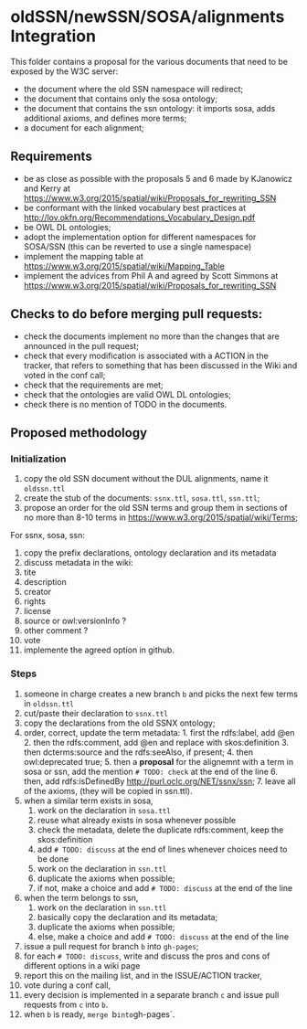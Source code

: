 # oldSSN/newSSN/SOSA/alignments Integration

This folder contains a proposal for the various documents that need to be exposed by the W3C server:
 - the document where the old SSN namespace will redirect;
 - the document that contains only the sosa ontology;
 - the document that contains the ssn ontology: it imports sosa, adds additional axioms, and defines more terms;
 - a document for each alignment;

## Requirements

- be as close as possible with the proposals 5 and 6 made by KJanowicz and Kerry at https://www.w3.org/2015/spatial/wiki/Proposals_for_rewriting_SSN
- be conformant with the linked vocabulary best practices at http://lov.okfn.org/Recommendations_Vocabulary_Design.pdf
- be OWL DL ontologies;
- adopt the implementation option for different namespaces for SOSA/SSN (this can be reverted to use a single namespace)
- implement the mapping table at https://www.w3.org/2015/spatial/wiki/Mapping_Table
- implement the advices from Phil A and agreed by Scott Simmons at https://www.w3.org/2015/spatial/wiki/Proposals_for_rewriting_SSN

## Checks to do before merging pull requests:

- check the documents implement no more than the changes that are announced in the pull request;
- check that every modification is associated with a ACTION in the tracker, that refers to something that has been discussed in the Wiki and voted in the conf call;
- check that the requirements are met;
- check that the ontologies are valid OWL DL ontologies;
- check there is no mention of TODO in the documents.

## Proposed methodology

### Initialization

1. copy the old SSN document without the DUL alignments, name it `oldssn.ttl`
2. create the stub of the documents: `ssnx.ttl`, `sosa.ttl`, `ssn.ttl`;
3. propose an order for the old SSN terms and group them in sections of no more than 8-10 terms in https://www.w3.org/2015/spatial/wiki/Terms;

For ssnx, sosa, ssn:

1. copy the prefix declarations, ontology declaration and its metadata
2. discuss metadata in the wiki:
  1. tite
  2. description
  3. creator
  4. rights
  5. license
  6. source or owl:versionInfo ?
  8. other comment ? 
3. vote
4. implemente the agreed option in github.

### Steps

1. someone in charge creates a new branch `b` and picks the next few terms in `oldssn.ttl`
2. cut/paste their declaration to `ssnx.ttl`
  1. copy the declarations from the old SSNX ontology;
  2. order, correct, update the term metadata:
    1. first the rdfs:label, add @en
    2. then the rdfs:comment, add @en and replace with skos:definition
    3. then dcterms:source and the rdfs:seeAlso, if present;
    4. then owl:deprecated true;
    5. then a **proposal** for the alignemnt with a term in sosa or ssn, add the mention `# TODO: check` at the end of the line
    6. then, add rdfs:isDefinedBy <http://purl.oclc.org/NET/ssnx/ssn>;
    7. leave all of the axioms, (they will be copied in ssn.ttl).
  3. when a similar term exists in sosa,
     1. work on the declaration in `sosa.ttl`
       1. reuse what already exists in sosa whenever possible
       2. check the metadata, delete the duplicate rdfs:comment, keep the skos:definition
       3. add `# TODO: discuss` at the end of lines whenever choices need to be done
     2. work on the declaration in `ssn.ttl`
       1. duplicate the axioms when possible;
       2. if not, make a choice and add `# TODO: discuss` at the end of the line
  4. when the term belongs to ssn,
     1. work on the declaration in `ssn.ttl`
       1. basically copy the declaration and its metadata;
       2. duplicate the axioms when possible;
       3. else, make a choice and add `# TODO: discuss` at the end of the line
3. issue a pull request for branch `b` into `gh-pages`;
3. for each  `# TODO: discuss`, write and discuss the pros and cons of different options in a wiki page
4. report this on the mailing list, and in the ISSUE/ACTION tracker,
5. vote during a conf call,
6. every decision is implemented in a separate branch  `c` and issue pull requests from `c` into `b`.
7. when `b` is ready, `merge `b` into `gh-pages`.  
